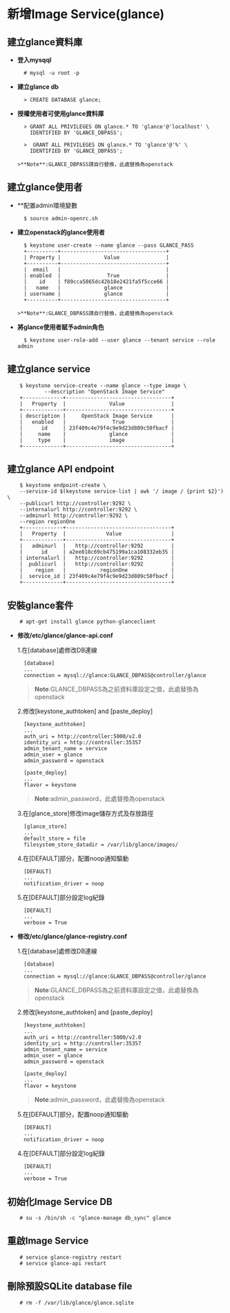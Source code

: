 # 新增Image Service(glance)

## 建立glance資料庫

- **登入mysqql**

        # mysql -u root -p
        
- **建立glance db**

        > CREATE DATABASE glance;
        
- **授權使用者可使用glance資料庫**

        > GRANT ALL PRIVILEGES ON glance.* TO 'glance'@'localhost' \
          IDENTIFIED BY 'GLANCE_DBPASS';
          
        >  GRANT ALL PRIVILEGES ON glance.* TO 'glance'@'%' \
          IDENTIFIED BY 'GLANCE_DBPASS'; 
          
      >**Note**:GLANCE_DBPASS請自行替換，此處替換為openstack
      
## 建立glance使用者

- **配置admin環境變數

        $ source admin-openrc.sh
        
- **建立openstack的glance使用者**

        $ keystone user-create --name glance --pass GLANCE_PASS
        +----------+----------------------------------+
        | Property |              Value               |
        +----------+----------------------------------+
        |  email   |                                  |
        | enabled  |               True               |
        |    id    | f89cca5865dc42b18e2421fa5f5cce66 |
        |   name   |              glance              |
        | username |              glance              |
        +----------+----------------------------------+
        
      >**Note**:GLANCE_DBPASS請自行替換，此處替換為openstack
      
- **將glance使用者賦予admin角色**

        $ keystone user-role-add --user glance --tenant service --role admin
        
## 建立glance service

        $ keystone service-create --name glance --type image \
                --description "OpenStack Image Service"
        +-------------+----------------------------------+
        |   Property  |              Value               |
        +-------------+----------------------------------+
        | description |     OpenStack Image Service      |
        |   enabled   |               True               |
        |      id     | 23f409c4e79f4c9e9d23d809c50fbacf |
        |     name    |              glance              |
        |     type    |              image               |
        +-------------+----------------------------------+
        
## 建立glance API endpoint

        $ keystone endpoint-create \
        --service-id $(keystone service-list | awk '/ image / {print $2}') \
        --publicurl http://controller:9292 \
        --internalurl http://controller:9292 \
        --adminurl http://controller:9292 \
        --region regionOne
        +-------------+----------------------------------+
        |   Property  |             Value                |
        +-------------+----------------------------------+
        |   adminurl  |   http://controller:9292         |
        |      id     | a2ee818c69cb475199a1ca108332eb35 |
        | internalurl |   http://controller:9292         |
        |  publicurl  |   http://controller:9292         |
        |    region   |           regionOne              |
        |  service_id | 23f409c4e79f4c9e9d23d809c50fbacf |
        +-------------+----------------------------------+

## 安裝glance套件

        # apt-get install glance python-glanceclient

- **修改/etc/glance/glance-api.conf**

   1.在[database]處修改DB連線
        
        [database]
        ...
        connection = mysql://glance:GLANCE_DBPASS@controller/glance

   >**Note**:GLANCE_DBPASS為之前資料庫設定之值，此處替換為openstack
        
   2.修改[keystone_authtoken] and [paste_deploy]
    
        [keystone_authtoken]
        ...
        auth_uri = http://controller:5000/v2.0
        identity_uri = http://controller:35357
        admin_tenant_name = service
        admin_user = glance
        admin_password = openstack
                
        [paste_deploy]
        ...
        flavor = keystone
        
   >**Note**:admin_password，此處替換為openstack
        
   3.在[glance_store]修改image儲存方式及存放路徑
    
        [glance_store]
        ...
        default_store = file
        filesystem_store_datadir = /var/lib/glance/images/
                
   4.在[DEFAULT]部分，配置noop通知驅動
    
        [DEFAULT]
        ...
        notification_driver = noop
                
   5.在[DEFAULT]部分設定log紀錄
    
        [DEFAULT]
        ...
        verbose = True
        
- **修改/etc/glance/glance-registry.conf**

    1.在[database]處修改DB連線
        
        [database]
        ...
        connection = mysql://glance:GLANCE_DBPASS@controller/glance

   >**Note**:GLANCE_DBPASS為之前資料庫設定之值，此處替換為openstack
   
   2.修改[keystone_authtoken] and [paste_deploy]
    
        [keystone_authtoken]
        ...
        auth_uri = http://controller:5000/v2.0
        identity_uri = http://controller:35357
        admin_tenant_name = service
        admin_user = glance
        admin_password = openstack
                
        [paste_deploy]
        ...
        flavor = keystone
        
   >**Note**:admin_password，此處替換為openstack
   
   5.在[DEFAULT]部分，配置noop通知驅動
    
        [DEFAULT]
        ...
        notification_driver = noop
                
   4.在[DEFAULT]部分設定log紀錄
    
        [DEFAULT]
        ...
        verbose = True
        
## 初始化Image Service DB

        # su -s /bin/sh -c "glance-manage db_sync" glance
        
## 重啟Image Service

        # service glance-registry restart
        # service glance-api restart
        
## 刪除預設SQLite database file

        # rm -f /var/lib/glance/glance.sqlite
